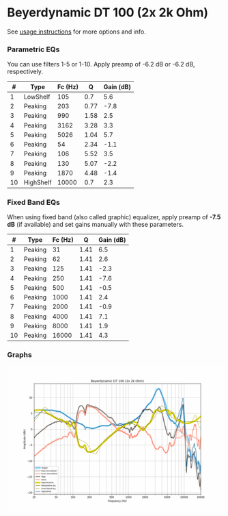 # Beyerdynamic DT 100 (2x 2k Ohm)
See [usage instructions](https://github.com/jaakkopasanen/AutoEq#usage) for more options and info.

### Parametric EQs
You can use filters 1-5 or 1-10. Apply preamp of -6.2 dB or -6.2 dB, respectively.

|   # | Type      |   Fc (Hz) |    Q |   Gain (dB) |
|-----|-----------|-----------|------|-------------|
|   1 | LowShelf  |       105 | 0.7  |         5.6 |
|   2 | Peaking   |       203 | 0.77 |        -7.8 |
|   3 | Peaking   |       990 | 1.58 |         2.5 |
|   4 | Peaking   |      3162 | 3.28 |         3.3 |
|   5 | Peaking   |      5026 | 1.04 |         5.7 |
|   6 | Peaking   |        54 | 2.34 |        -1.1 |
|   7 | Peaking   |       106 | 5.52 |         3.5 |
|   8 | Peaking   |       130 | 5.07 |        -2.2 |
|   9 | Peaking   |      1870 | 4.48 |        -1.4 |
|  10 | HighShelf |     10000 | 0.7  |         2.3 |

### Fixed Band EQs
When using fixed band (also called graphic) equalizer, apply preamp of **-7.5 dB** (if available) and set gains manually with these parameters.

|   # | Type    |   Fc (Hz) |    Q |   Gain (dB) |
|-----|---------|-----------|------|-------------|
|   1 | Peaking |        31 | 1.41 |         6.5 |
|   2 | Peaking |        62 | 1.41 |         2.6 |
|   3 | Peaking |       125 | 1.41 |        -2.3 |
|   4 | Peaking |       250 | 1.41 |        -7.6 |
|   5 | Peaking |       500 | 1.41 |        -0.5 |
|   6 | Peaking |      1000 | 1.41 |         2.4 |
|   7 | Peaking |      2000 | 1.41 |        -0.9 |
|   8 | Peaking |      4000 | 1.41 |         7.1 |
|   9 | Peaking |      8000 | 1.41 |         1.9 |
|  10 | Peaking |     16000 | 1.41 |         4.3 |

### Graphs
![](./Beyerdynamic%20DT%20100%20(2x%202k%20Ohm).png)
